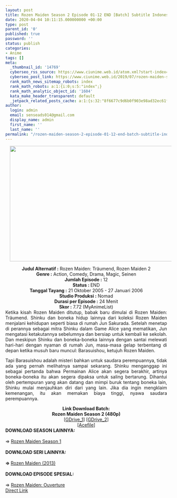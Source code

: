 ```yaml
---
layout: post
title: Rozen Maiden Season 2 Episode 01-12 END [Batch] Subtitle Indonesia
date: 2020-04-04 10:11:15.000000000 +00:00
type: post
parent_id: '0'
published: true
password: ''
status: publish
categories:
- Anime
tags: []
meta:
  _thumbnail_id: '14769'
  cyberseo_rss_source: https://www.ciunime.web.id/atom.xml?start-index=751&max-results=150
  cyberseo_post_link: https://www.ciunime.web.id/2019/07/rozen-maiden-season-2-episode-01-12-end.html
  rank_math_news_sitemap_robots: index
  rank_math_robots: a:1:{i:0;s:5:"index";}
  rank_math_analytic_object_id: '1604'
  kata_make_header_transparent: default
  _jetpack_related_posts_cache: a:1:{s:32:"8f6677c9d6b0f903e98ad32ec61f8deb";a:2:{s:7:"expires";i:1663248968;s:7:"payload";a:0:{}}}
author:
  login: admin
  email: senseads014@gmail.com
  display_name: admin
  first_name: ''
  last_name: ''
permalink: "/rozen-maiden-season-2-episode-01-12-end-batch-subtitle-indonesia/"
---
```

<div class="separator" style="clear: both; text-align: center;"><a href="https://1.bp.blogspot.com/-JPtmveLrFUM/XS9zbn2jNvI/AAAAAAAAb7M/OdsMiGFmTxYIJrOh5-Icqb8SlimYYNaCwCLcBGAs/s1600/Rozen%2BMaiden%2BSeason%2B2.png" imageanchor="1" style="margin-left: 1em; margin-right: 1em;"><img border="0" data-original-height="720" data-original-width="1280" height="360" src="{{ site.baseurl }}/assets/2020/04/Rozen%2BMaiden%2BSeason%2B2.png" width="640" /></a></div>
<p>
<div style="text-align: center;"><b>Judul</b><b><b> Alternatif</b> :</b> Rozen Maiden: Träumend, Rozen Maiden 2</div>
<div style="text-align: center;"><b><b>Genre :</b></b> Action, Comedy, Drama, Magic, Seinen</div>
<div style="text-align: center;"><b>Jumlah Episode :</b> 12<br /><b>Status :&nbsp;</b>END<br /><b>Tanggal Tayang :</b> 21 Oktober 2005 - 27 Januari 2006<br /><b>Studio Produksi :</b> Nomad<br /><b>Durasi per Episode :</b> 24 Menit</div>
<div style="text-align: center;"><b>Skor :</b> 7.72 (MyAnimeList)</div>
<div style="text-align: center;"></div>
<div style="text-align: justify;">Ketika kisah Rozen Maiden ditutup, babak baru dimulai di Rozen Maiden: Träumend. Shinku dan boneka hidup lainnya dari koleksi Rozen Maiden menjalani kehidupan seperti biasa di rumah Jun Sakurada. Setelah menetap di perannya sebagai mitra Shinku dalam Game Alice yang mematikan, Jun mengatasi ketakutannya sebelumnya dan bersiap untuk kembali ke sekolah. Dan meskipun Shinku dan boneka-boneka lainnya dengan santai melewati hari-hari dengan nyaman di rumah Jun, masa-masa gelap terbentang di depan ketika musuh baru muncul: Barasuishou, ketujuh Rozen Maiden.</p>
<p>Tapi Barasuishou adalah misteri bahkan untuk saudara perempuannya, tidak ada yang pernah melihatnya sampai sekarang. Shinku menganggap ini sebagai pertanda bahwa Permainan Alice akan segera berakhir, artinya boneka-boneka itu akan segera dipaksa untuk saling bertarung. Dihantui oleh pertempuran yang akan datang dan mimpi buruk tentang boneka lain, Shinku mulai menjauhkan diri dari yang lain. Jika dia ingin mengklaim kemenangan, itu akan memakan biaya tinggi, nyawa saudara perempuannya.</p></div>
<div style="text-align: justify;"></div>
<div style="text-align: justify;"></div>
<div style="text-align: center;"><b>Link Download Batch:</b></div>
<div style="text-align: center;"><b>Rozen Maiden Season 2 (480p)</b></div>
<div style="text-align: center;">[<a href="https://drive.google.com/uc?id=1KONTIHZm5ESVznQYTXYJfN1HeTaDtCEM" target="_blank" rel="noopener">GDrive_1</a>] [<a href="https://drive.google.com/uc?id=1kNzdboL4WK_uojB2hzNv6N6pMPk7MlTL" target="_blank" rel="noopener">GDrive_2</a>]<br />[<a href="https://acefile.co/f/11033146/kusonime-boneko-loli-gotich-s2-rar" target="_blank" rel="noopener">Acefile</a>]
<div style="text-align: left;"></div>
<div style="text-align: left;"></div>
<div style="text-align: left;"><b>DOWNLOAD SEASON LAINNYA:</b></div>
<div style="text-align: left;"><b><br /></b></div>
<div style="text-align: left;">=&gt;&nbsp;<a href="https://www.ciunime.web.id/2019/07/rozen-maiden-season-1-episode-01-12-end.html" target="_blank" rel="noopener">Rozen Maiden Season 1</a></div>
<div style="text-align: left;"><b><br /></b></div>
<div style="text-align: left;"><b>DOWNLOAD SERI LAINNYA:</b></div>
<div style="text-align: left;"><b><br /></b></div>
<div style="text-align: left;"><b>=&gt;&nbsp;</b><span style="text-align: center;"><a href="https://www.ciunime.web.id/2019/07/rozen-maiden-2013-episode-01-13-end.html" target="_blank" rel="noopener">Rozen Maiden (2013)</a></span></div>
<div style="text-align: left;"><b><br /></b></div>
<div style="text-align: left;"><b>DOWNLOAD EPISODE SPESIAL:</b></div>
<div style="text-align: left;"><b><br /></b></div>
<div style="text-align: left;">=&gt;&nbsp;<a href="https://www.ciunime.web.id/2019/07/rozen-maiden-ouverture-episode-01-02.html" target="_blank" rel="noopener">Rozen Maiden: Ouverture</a></div>
<div style="text-align: left;"></div>
</div>
<link rel="stylesheet" href="https://cdnjs.cloudflare.com/ajax/libs/font-awesome/4.7.0/css/font-awesome.min.css" />
<div class="divbtn"> <a href="https://handymansurrender.com/fihup8buzv?key=94550f7ce39444073321dde3b8782f97" class="btn"><i class="fa fa-download"></i> Direct Link</a> </div>

